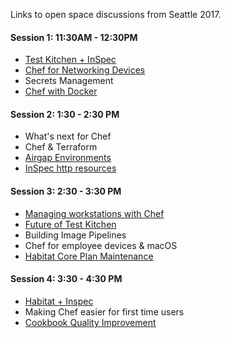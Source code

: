 Links to open space discussions from Seattle 2017.

#### Session 1: 11:30AM - 12:30PM

* [Test Kitchen + InSpec](https://github.com/chef/community-summits/wiki/Test-kitchen---InSpec)
* [Chef for Networking Devices](Chef-for-Networking-Devices)
* Secrets Management
* [Chef with Docker](Using-Chef-with-Docker)

#### Session 2:  1:30 - 2:30 PM

* What's next for Chef
* Chef & Terraform
* [Airgap Environments](https://github.com/chef/community-summits/wiki/Airgap-Environments)
* [InSpec http resources](InSpec-HTTP-Resource)

#### Session 3:  2:30 - 3:30 PM

* [Managing workstations with Chef](Managing-workstations-with-Chef)
* [Future of Test Kitchen](Seattle2017-Future-of-Test-Kitchen)
* Building Image Pipelines
* Chef for employee devices & macOS
* [Habitat Core Plan Maintenance](Habitat-Core-Plan-Maintenance)

#### Session 4: 3:30 - 4:30 PM

* [Habitat + Inspec](Habitat-and-inspec)
* Making Chef easier for first time users
* [Cookbook Quality Improvement](Cookbook-quality-improvement)